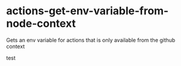 # actions-get-env-variable-from-node-context
Gets an env variable for actions that is only available from the github context

test
